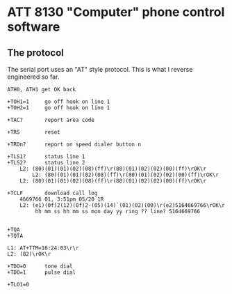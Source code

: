 # ATT 8130 "Computer" phone control software

## The protocol

The serial port uses an "AT" style protocol.
This is what I reverse engineered so far.


```
ATH0, ATH1 get OK back

+TOH1=1		go off hook on line 1
+TOH2=1		go off hook on line 1

+TAC?		report area code

+TRS		reset

+TRDn?		report on speed dialer button n

+TLS1?		status line 1
+TLS2?		status line 2
	L2: (80)(01)(01)(02)(08)(ff)\r(80)(01)(02)(02)(00)(ff)\rOK\r
        L2: (80)(01)(01)(02)(08)(ff)\r(80)(01)(02)(02)(00)(ff)\rOK\r
	L2: (80)(01)(01)(02)(08)(ff)\r(80)(01)(02)(02)(00)(ff)\rOK\r

+TCLF		download call log
	4669766	01, 3:51pm 05/20 1R
	L2: (e1)(0f)2(12)(0f)2-(05)(14)`(01)(02)(00)\r(e2)5164669766\rOK\r
		 hh mm ss hh mm ss mon day yy ring ?? line? 5164669766


+TQA
+TQTA

L1: AT+TTM=16:24:03\r\r
L2: (82)\rOK\r

+TDO=0		tone dial
+TDO=1		pulse dial

+TLO1=0
```
